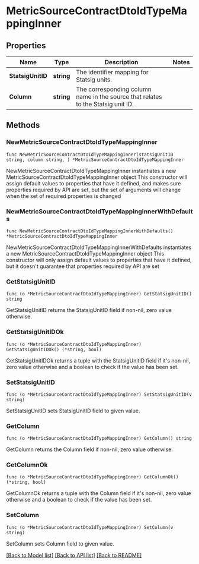 # MetricSourceContractDtoIdTypeMappingInner

## Properties

Name | Type | Description | Notes
------------ | ------------- | ------------- | -------------
**StatsigUnitID** | **string** | The identifier mapping for Statsig units. | 
**Column** | **string** | The corresponding column name in the source that relates to the Statsig unit ID. | 

## Methods

### NewMetricSourceContractDtoIdTypeMappingInner

`func NewMetricSourceContractDtoIdTypeMappingInner(statsigUnitID string, column string, ) *MetricSourceContractDtoIdTypeMappingInner`

NewMetricSourceContractDtoIdTypeMappingInner instantiates a new MetricSourceContractDtoIdTypeMappingInner object
This constructor will assign default values to properties that have it defined,
and makes sure properties required by API are set, but the set of arguments
will change when the set of required properties is changed

### NewMetricSourceContractDtoIdTypeMappingInnerWithDefaults

`func NewMetricSourceContractDtoIdTypeMappingInnerWithDefaults() *MetricSourceContractDtoIdTypeMappingInner`

NewMetricSourceContractDtoIdTypeMappingInnerWithDefaults instantiates a new MetricSourceContractDtoIdTypeMappingInner object
This constructor will only assign default values to properties that have it defined,
but it doesn't guarantee that properties required by API are set

### GetStatsigUnitID

`func (o *MetricSourceContractDtoIdTypeMappingInner) GetStatsigUnitID() string`

GetStatsigUnitID returns the StatsigUnitID field if non-nil, zero value otherwise.

### GetStatsigUnitIDOk

`func (o *MetricSourceContractDtoIdTypeMappingInner) GetStatsigUnitIDOk() (*string, bool)`

GetStatsigUnitIDOk returns a tuple with the StatsigUnitID field if it's non-nil, zero value otherwise
and a boolean to check if the value has been set.

### SetStatsigUnitID

`func (o *MetricSourceContractDtoIdTypeMappingInner) SetStatsigUnitID(v string)`

SetStatsigUnitID sets StatsigUnitID field to given value.


### GetColumn

`func (o *MetricSourceContractDtoIdTypeMappingInner) GetColumn() string`

GetColumn returns the Column field if non-nil, zero value otherwise.

### GetColumnOk

`func (o *MetricSourceContractDtoIdTypeMappingInner) GetColumnOk() (*string, bool)`

GetColumnOk returns a tuple with the Column field if it's non-nil, zero value otherwise
and a boolean to check if the value has been set.

### SetColumn

`func (o *MetricSourceContractDtoIdTypeMappingInner) SetColumn(v string)`

SetColumn sets Column field to given value.



[[Back to Model list]](../README.md#documentation-for-models) [[Back to API list]](../README.md#documentation-for-api-endpoints) [[Back to README]](../README.md)


